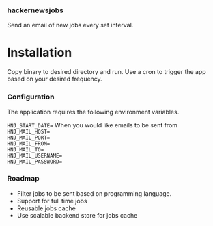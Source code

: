 ### hackernewsjobs
Send an email of new jobs every set interval.

# Installation
Copy binary to desired directory and run. Use a cron to trigger the app based on your desired frequency.

### Configuration
The application requires the following environment variables.

`HNJ_START_DATE=` When you would like emails to be sent from  
`HNJ_MAIL_HOST=`   
`HNJ_MAIL_PORT=`   
`HNJ_MAIL_FROM=`   
`HNJ_MAIL_TO=`   
`HNJ_MAIL_USERNAME=`   
`HNJ_MAIL_PASSWORD=`   

### Roadmap
- Filter jobs to be sent based on programming language.
- Support for full time jobs
- Reusable jobs cache
- Use scalable backend store for jobs cache